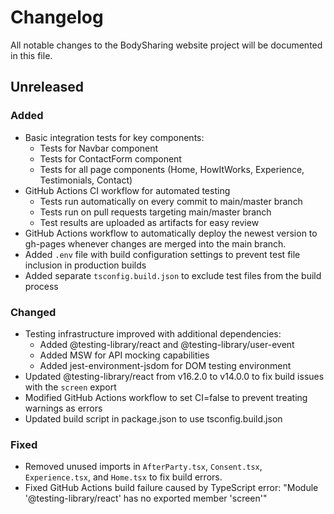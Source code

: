 # Changelog

All notable changes to the BodySharing website project will be documented in this file.

## Unreleased

### Added
- Basic integration tests for key components:
  - Tests for Navbar component
  - Tests for ContactForm component
  - Tests for all page components (Home, HowItWorks, Experience, Testimonials, Contact)
- GitHub Actions CI workflow for automated testing
  - Tests run automatically on every commit to main/master branch
  - Tests run on pull requests targeting main/master branch
  - Test results are uploaded as artifacts for easy review
- GitHub Actions workflow to automatically deploy the newest version to gh-pages whenever changes are merged into the main branch.
- Added `.env` file with build configuration settings to prevent test file inclusion in production builds
- Added separate `tsconfig.build.json` to exclude test files from the build process

### Changed
- Testing infrastructure improved with additional dependencies:
  - Added @testing-library/react and @testing-library/user-event
  - Added MSW for API mocking capabilities
  - Added jest-environment-jsdom for DOM testing environment
- Updated @testing-library/react from v16.2.0 to v14.0.0 to fix build issues with the `screen` export
- Modified GitHub Actions workflow to set CI=false to prevent treating warnings as errors
- Updated build script in package.json to use tsconfig.build.json

### Fixed
- Removed unused imports in `AfterParty.tsx`, `Consent.tsx`, `Experience.tsx`, and `Home.tsx` to fix build errors.
- Fixed GitHub Actions build failure caused by TypeScript error: "Module '@testing-library/react' has no exported member 'screen'"
